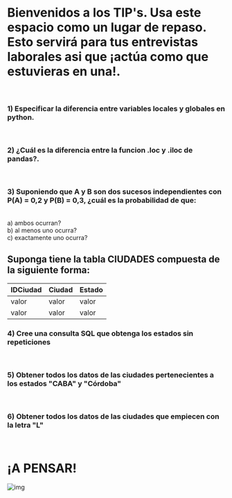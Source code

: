 # Bienvenidos a los TIP's. Usa este espacio como un lugar de repaso. Esto servirá para tus entrevistas laborales asi que ¡actúa como que estuvieras en una!.  

<br>

### **1) Especificar la diferencia entre variables locales y globales en python.**  
<br>

### **2) ¿Cuál es la diferencia entre la funcion .loc y .iloc de pandas?.**
<br>

### **3) Suponiendo que A y B son dos sucesos independientes con P(A) = 0,2 y P(B) = 0,3, ¿cuál es la probabilidad de que:**  
<br>
a)  ambos ocurran? 
<br>
b) al menos uno ocurra?   
<br>
c) exactamente uno ocurra?   
<br>


## Suponga tiene la tabla CIUDADES compuesta de la siguiente forma:

| IDCiudad | Ciudad | Estado |
|--------|--------|--------|
| valor | valor | valor |
|valor  | valor  | valor |

### **4) Cree una consulta SQL que obtenga los estados sin repeticiones**
<br>

### **5) Obtener todos los datos de las ciudades pertenecientes a los estados "CABA" y "Córdoba"**
<br>

### **6) Obtener todos los datos de las ciudades que empiecen con la letra "L"**
<br>

# ¡A PENSAR!

![img](https://media.tenor.com/doIsoH43a2EAAAAC/think-emoji.gif)
